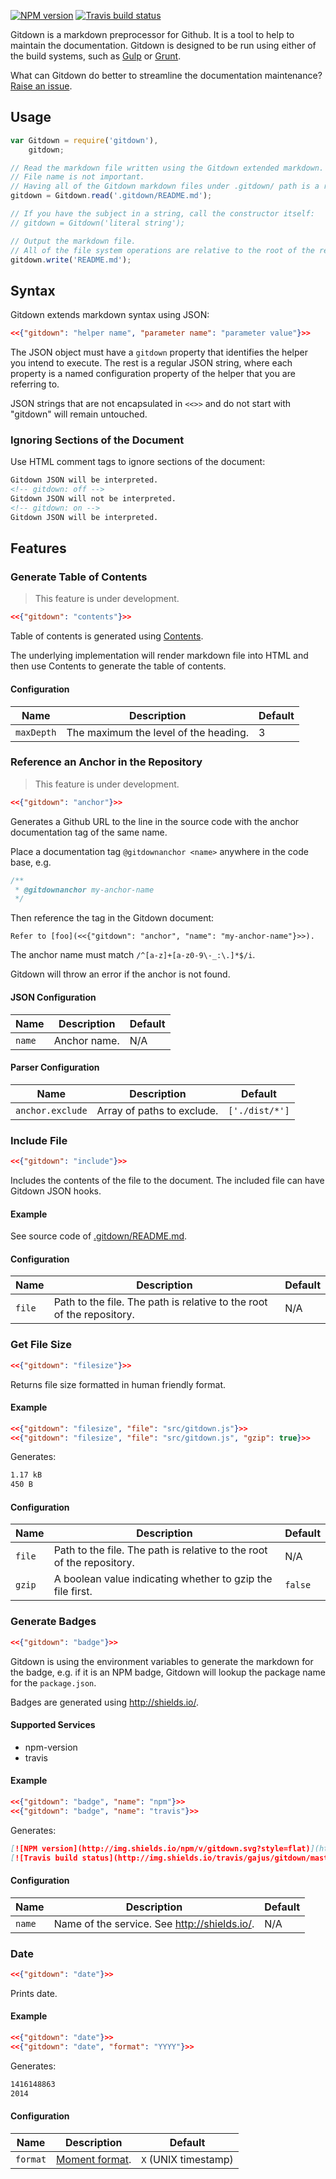[![NPM version](http://img.shields.io/npm/v/gitdown.svg?style=flat)](https://www.npmjs.org/package/gitdown)
[![Travis build status](http://img.shields.io/travis/gajus/gitdown/master.svg?style=flat)](https://travis-ci.org/gajus/gitdown)

Gitdown is a markdown preprocessor for Github. It is a tool to help to maintain the documentation. Gitdown is designed to be run using either of the build systems, such as [Gulp](http://gulpjs.com/) or [Grunt](http://gruntjs.com/).

What can Gitdown do better to streamline the documentation maintenance? [Raise an issue](https://github.com/gajus/gitdown/issues).

## Usage

```js
var Gitdown = require('gitdown'),
    gitdown;

// Read the markdown file written using the Gitdown extended markdown.
// File name is not important.
// Having all of the Gitdown markdown files under .gitdown/ path is a recommended convention.
gitdown = Gitdown.read('.gitdown/README.md');

// If you have the subject in a string, call the constructor itself:
// gitdown = Gitdown('literal string');

// Output the markdown file.
// All of the file system operations are relative to the root of the repository.
gitdown.write('README.md');
```

## Syntax

Gitdown extends markdown syntax using JSON:

<!-- gitdown: off -->
```json
<<{"gitdown": "helper name", "parameter name": "parameter value"}>>
```
<!-- gitdown: on -->

The JSON object must have a `gitdown` property that identifies the helper you intend to execute. The rest is a regular JSON string, where each property is a named configuration property of the helper that you are referring to.

JSON strings that are not encapsulated in `<<>>` and do not start with "gitdown" will remain untouched.

### Ignoring Sections of the Document

Use HTML comment tags to ignore sections of the document:

```html
Gitdown JSON will be interpreted.
<!-- gitdown: off -->
Gitdown JSON will not be interpreted.
<!-- gitdown: on -->
Gitdown JSON will be interpreted.
```

## Features

### Generate Table of Contents

> This feature is under development.

<!-- gitdown: off -->
```json
<<{"gitdown": "contents"}>>
```
<!-- gitdown: on -->

Table of contents is generated using [Contents](https://github.com/gajus/contents).

The underlying implementation will render markdown file into HTML and then use Contents to generate the table of contents.

#### Configuration

| Name | Description | Default |
| --- | --- | --- |
| `maxDepth` | The maximum the level of the heading. | 3 |
### Reference an Anchor in the Repository

> This feature is under development.

<!-- gitdown: off -->
```json
<<{"gitdown": "anchor"}>>
```
<!-- gitdown: on -->

Generates a Github URL to the line in the source code with the anchor documentation tag of the same name.

Place a documentation tag `@gitdownanchor <name>` anywhere in the code base, e.g.

```js
/**
 * @gitdownanchor my-anchor-name
 */
```

Then reference the tag in the Gitdown document:

<!-- gitdown: off -->
```
Refer to [foo](<<{"gitdown": "anchor", "name": "my-anchor-name"}>>).
```
<!-- gitdown: on -->

The anchor name must match `/^[a-z]+[a-z0-9\-_:\.]*$/i`.

Gitdown will throw an error if the anchor is not found.

#### JSON Configuration

| Name | Description | Default |
| --- | --- | --- |
| `name` | Anchor name. | N/A |

#### Parser Configuration

| Name | Description | Default |
| --- | --- | --- |
| `anchor.exclude` | Array of paths to exclude. | `['./dist/*']` |
### Include File

<!-- gitdown: off -->
```json
<<{"gitdown": "include"}>>
```
<!-- gitdown: on -->

Includes the contents of the file to the document. The included file can have Gitdown JSON hooks.

#### Example

See source code of [.gitdown/README.md](https://github.com/gajus/gitdown/blob/master/.gitdown/README.md).

#### Configuration

| Name | Description | Default |
| --- | --- | --- |
| `file` | Path to the file. The path is relative to the root of the repository. | N/A |
### Get File Size

<!-- gitdown: off -->
```json
<<{"gitdown": "filesize"}>>
```
<!-- gitdown: on -->

Returns file size formatted in human friendly format.

#### Example

<!-- gitdown: off -->
```json
<<{"gitdown": "filesize", "file": "src/gitdown.js"}>>
<<{"gitdown": "filesize", "file": "src/gitdown.js", "gzip": true}>>
```
<!-- gitdown: on -->

Generates:

```markdown
1.17 kB
450 B
```

#### Configuration

| Name | Description | Default |
| --- | --- | --- |
| `file` | Path to the file. The path is relative to the root of the repository. | N/A |
| `gzip` | A boolean value indicating whether to gzip the file first. | `false` |
### Generate Badges

<!-- gitdown: off -->
```json
<<{"gitdown": "badge"}>>
```
<!-- gitdown: on -->

Gitdown is using the environment variables to generate the markdown for the badge, e.g. if it is an NPM badge, Gitdown will lookup the package name for the `package.json`.

Badges are generated using http://shields.io/.

#### Supported Services

* npm-version
* travis

#### Example

<!-- gitdown: off -->
```json
<<{"gitdown": "badge", "name": "npm"}>>
<<{"gitdown": "badge", "name": "travis"}>>
```
<!-- gitdown: on -->

Generates:

```markdown
[![NPM version](http://img.shields.io/npm/v/gitdown.svg?style=flat)](https://www.npmjs.org/package/gitdown)
[![Travis build status](http://img.shields.io/travis/gajus/gitdown/master.svg?style=flat)](https://travis-ci.org/gajus/gitdown)
```

#### Configuration

| Name | Description | Default |
| --- | --- | --- |
| `name` | Name of the service. See http://shields.io/. | N/A |
### Date

<!-- gitdown: off -->
```json
<<{"gitdown": "date"}>>
```
<!-- gitdown: on -->

Prints date.

#### Example

<!-- gitdown: off -->
```json
<<{"gitdown": "date"}>>
<<{"gitdown": "date", "format": "YYYY"}>>
```
<!-- gitdown: on -->

Generates:

```markdown
1416148863
2014
```

#### Configuration

| Name | Description | Default |
| --- | --- | --- |
| `format` | [Moment format](http://momentjs.com/docs/#/displaying/format/). | `X` (UNIX timestamp) |
